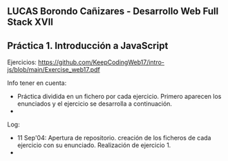 LUCAS Borondo Cañizares - Desarrollo Web Full Stack XVII
-
Práctica 1. Introducción a JavaScript
-

Ejercicios:
https://github.com/KeepCodingWeb17/intro-js/blob/main/Exercise_web17.pdf

 Info  tener en cuenta:
- Práctica dividida en un fichero por cada ejercicio. Primero aparecen los enunciados y el ejercicio se desarrolla a continuación.
-

Log:
- 11 Sep'04: Apertura de repositorio. creación de los ficheros de cada ejercicio con su enunciado. Realización de ejercicio 1.
-
